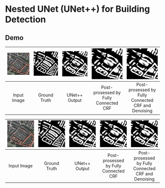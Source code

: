 # Nested UNet (UNet++) for Building Detection

## Demo

| <img src="img/val_img.png" alt="val_img" width="400px"> | <img src="img/val_label.png" alt="val_label" width="400px"> | <img src="img/output.png" alt="output" width="400px"> | <img src="img/CRF.png" alt="CRF" width="400px"> | <img src="img/denoised.png" alt="denoised" width="400px"> |
|:-------------------------------:|:-----------------------------:|:-----------------------------:|:-----------------------------:|:-----------------------------:|
| Input Image | Ground Truth | UNet++ Output | Post-prosessed by Fully Connected CRF |  Post-prosessed by Fully Connected CRF and Denoising |

<table>
    <thead>
        <tr>
            <th align="center" style="width:20%"><a target="_blank" rel="noopener noreferrer" href="/hashi0203/Nested-UNet-Building-Detection/blob/main/img/val_img.png"><img src="img/val_img.png" alt="val_img" width="400px" style="max-width: 100%;"></a></th>
            <th align="center" style="width:20%"><a target="_blank" rel="noopener noreferrer" href="/hashi0203/Nested-UNet-Building-Detection/blob/main/img/val_label.png"><img src="img/val_label.png" alt="val_label" width="400px" style="max-width: 100%;"></a></th>
            <th align="center" style="width:20%"><a target="_blank" rel="noopener noreferrer" href="/hashi0203/Nested-UNet-Building-Detection/blob/main/img/output.png"><img src="img/output.png" alt="output" width="400px" style="max-width: 100%;"></a></th>
            <th align="center" style="width:20%"><a target="_blank" rel="noopener noreferrer" href="/hashi0203/Nested-UNet-Building-Detection/blob/main/img/CRF.png"><img src="img/CRF.png" alt="CRF" width="400px" style="max-width: 100%;"></a></th>
            <th align="center"><a target="_blank" rel="noopener noreferrer" href="/hashi0203/Nested-UNet-Building-Detection/blob/main/img/denoised.png"><img src="img/denoised.png" alt="denoised" width="400px" style="max-width: 100%;"></a></th>
        </tr>
    </thead>
    <tbody>
        <tr>
            <td align="center">Input Image</td>
            <td align="center">Ground Truth</td>
            <td align="center">UNet++ Output</td>
            <td align="center">Post-prosessed by Fully Connected CRF</td>
            <td align="center">Post-prosessed by Fully Connected CRF and Denoising</td>
        </tr>
    </tbody>
</table>